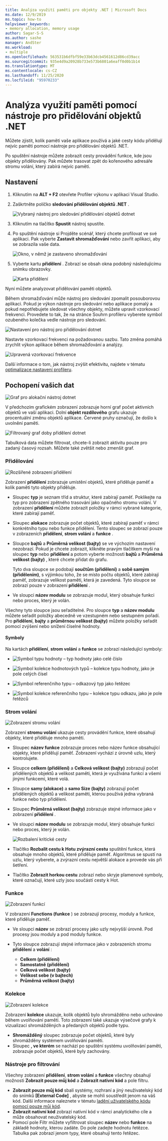 ```yaml
---
title: Analýza využití paměti pro objekty .NET | Microsoft Docs
ms.date: 12/9/2019
ms.topic: how-to
helpviewer_keywords:
- memory allocation, memory usage
author: Sagar-S-S
ms.author: sashe
manager: AndSter
ms.workload:
- multiple
ms.openlocfilehash: 563531b6dfbf59e33b63dcb4561612d86cd39acc
ms.sourcegitcommit: 935e4d9a20928b733e573b6801a6eaff0d0b1b14
ms.translationtype: MT
ms.contentlocale: cs-CZ
ms.lasthandoff: 11/25/2020
ms.locfileid: "95970233"
---
```

# <a name="analyze-memory-usage-by-using-the-net-object-allocation-tool"></a>Analýza využití paměti pomocí nástroje pro přidělování objektů .NET

Můžete zjistit, kolik paměti vaše aplikace používá a jaké cesty kódu přidělují nejvíc paměti pomocí nástroje pro přidělování objektů .NET.

Po spuštění nástroje můžete zobrazit cesty provádění funkce, kde jsou objekty přidělovány. Pak můžete trasovat zpět do kořenového adresáře stromu volání, který zabírá nejvíc paměti.

## <a name="setup"></a>Nastavení

1. Kliknutím na **ALT + F2** otevřete Profiler výkonu v aplikaci Visual Studio.

1. Zaškrtněte políčko **sledování přidělování objektů .NET** .

   ![Vybraný nástroj pro sledování přidělování objektů dotnet](../profiling/media/dotnetalloctoolselected.png "Vybraný nástroj pro sledování přidělování objektů dotnet")

1. Kliknutím na tlačítko **Spustit** nástroj spustíte.

1. Po spuštění nástroje si Projděte scénář, který chcete profilovat ve své aplikaci. Pak vyberte **Zastavit shromažďování** nebo zavřít aplikaci, aby se zobrazila vaše data.

   ![Okno, v němž je zastaveno shromažďování](../profiling/media/stopcollectionlighttheme.png "Okno, v němž je zastaveno shromažďování")

1. Vyberte kartu **přidělení** . Zobrazí se obsah okna podobný následujícímu snímku obrazovky.

   ![Karta přidělení](../profiling/media/allocationview.png "Karta přidělení")

Nyní můžete analyzovat přidělování paměti objektů.

Během shromažďování může nástroj pro sledování zpomalit posouborovou aplikaci. Pokud je výkon nástroje pro sledování nebo aplikace pomalý a pokud nepotřebujete sledovat všechny objekty, můžete upravit vzorkovací frekvenci. Provedete to tak, že na stránce Souhrn profileru vyberete symbol ozubeného kolečka vedle nástroje pro sledování.

![Nastavení pro nástroj pro přidělování dotnet](../profiling/media/dotnetallocsettings.png "Nastavení pro nástroj pro přidělování dotnet")

Nastavte vzorkovací frekvenci na požadovanou sazbu. Tato změna pomáhá zrychlit výkon aplikace během shromažďování a analýzy.

![Upravená vzorkovací frekvence](../profiling/media/adjustedsamplingratedotnetalloctool.png "Upravená vzorkovací frekvence")

Další informace o tom, jak nástroj zvýšit efektivitu, najdete v tématu [optimalizace nastavení profileru](../profiling/optimize-profiler-settings.md).

## <a name="understand-your-data"></a>Pochopení vašich dat

![Graf pro alokační nástroj dotnet](../profiling/media/graphdotnetalloc.png "Graf pro alokační nástroj dotnet")

V předchozím grafickém zobrazení zobrazuje horní graf počet aktivních objektů ve vaší aplikaci. Dolní **objekt rozdílového** grafu ukazuje procentuální změnu objektů aplikace. Červené pruhy označují, že došlo k uvolnění paměti.

![Filtrovaný graf doby přidělení dotnet](../profiling/media/graphdotnetalloctimefiltered.png "Filtrovaný graf doby přidělení dotnet")

Tabulková data můžete filtrovat, chcete-li zobrazit aktivitu pouze pro zadaný časový rozsah. Můžete také zvětšit nebo zmenšit graf.

### <a name="allocation"></a>Přidělování

![Rozšířené zobrazení přidělení](../profiling/media/allocationexpandedlight.png "Rozšířené zobrazení přidělení")

Zobrazení **přidělení** zobrazuje umístění objektů, které přiděluje paměť a kolik paměti tyto objekty přiděluje.

- Sloupec **typ** je seznam tříd a struktur, které zabírají paměť. Poklikejte na typ pro zobrazení zpětného trasování jako opačného stromu volání. V zobrazení **přidělení** můžete zobrazit položky v rámci vybrané kategorie, které zabírají paměť.

- Sloupec **alokace** zobrazuje počet objektů, které zabírají paměť v rámci konkrétního typu nebo funkce přidělení. Tento sloupec se zobrazí pouze v zobrazeních **přidělení**, **strom volání** a **funkce** .

- Sloupce **bajtů** a **Průměrná velikost (bajty)** se ve výchozím nastavení nezobrazí. Pokud je chcete zobrazit, klikněte pravým tlačítkem myši na sloupec **typ** nebo **přidělení** a potom vyberte možnosti **bajtů** a **Průměrná velikost (bajty)** , které chcete přidat do grafu. 

   Tyto dva sloupce se podobají **součtům (přidělení)** a **sobě samým (přidělením)**, s výjimkou toho, že se místo počtu objektů, které zabírají paměť, zobrazuje velikost paměti, která je zavedená. Tyto sloupce se zobrazí pouze v zobrazení **přidělení** .

- Ve sloupci **název modulu** se zobrazuje modul, který obsahuje funkci nebo proces, který je volán.

Všechny tyto sloupce jsou seřaditelné. Pro sloupce **typ** a **název modulu** můžete seřadit položky abecedně ve vzestupném nebo sestupném pořadí. Pro **přidělení**, **bajty** a **průměrnou velikost (bajty)** můžete položky seřadit pomocí zvýšení nebo snížení číselné hodnoty.

#### <a name="symbols"></a>Symboly

Na kartách **přidělení**, **strom volání** a **funkce** se zobrazí následující symboly:

- ![Symbol typu hodnoty](../profiling/media/valuetypeicon.png "Symbol typu hodnoty") – typ hodnoty jako celé číslo

- ![Symbol kolekce hodnotových typů](../profiling/media/valuetypecollectionicon.png "Symbol shromažďování hodnot typu hodnoty") – kolekce typu hodnoty, jako je pole celých čísel

- ![Symbol referenčního typu](../profiling/media/referencetypeicon.png "Symbol referenčního typu") – odkazový typ jako řetězec

- ![Symbol kolekce referenčního typu](../profiling/media/referencetypecollectionicon.png "Symbol kolekce typu odkazu") – kolekce typu odkazu, jako je pole řetězců

### <a name="call-tree"></a>Strom volání

![Zobrazení stromu volání](../profiling/media/calltreelight.png "Zobrazení stromu volání")

Zobrazení **stromu volání** ukazuje cesty provádění funkce, které obsahují objekty, které přiděluje mnoho paměti.

- Sloupec **název funkce** zobrazuje proces nebo název funkce obsahující objekty, které přidělují paměť. Zobrazení vychází z úrovně uzlu, který kontrolujete.
- Sloupce **celkem (přidělení)** a **Celková velikost (bajty)** zobrazují počet přidělených objektů a velikost paměti, která je využívána funkcí a všemi jinými funkcemi, které volá.
- Sloupce **samy (alokace)** a **samo Size (bajty)** zobrazují počet přidělených objektů a velikost paměti, kterou používá jedna vybraná funkce nebo typ přidělení.
- Sloupec **Průměrná velikost (bajty)** zobrazuje stejné informace jako v zobrazení **přidělení** .
- Ve sloupci **název modulu** se zobrazuje modul, který obsahuje funkci nebo proces, který je volán.

   ![Rozbalení kritické cesty](../profiling/media/hotpathlight.png "Rozbalení kritické cesty")

- Tlačítko **Rozbalit cestu k Hotu zvýrazní cestu** spuštění funkce, která obsahuje mnoho objektů, které přiděluje paměť. Algoritmus se spustí na uzlu, který vyberete, a zvýrazní cestu největší alokace a provede vás při šetření.
- Tlačítko **Zobrazit horkou cestu** zobrazí nebo skryje plamenové symboly, které označují, které uzly jsou součástí cesty k Hot.

### <a name="functions"></a>Funkce

![Zobrazení funkcí](../profiling/media/functionslight.png "Zobrazení funkcí")

V zobrazení **Functions (funkce** ) se zobrazují procesy, moduly a funkce, které přiděluje paměť.

- Ve sloupci **název** se zobrazí procesy jako uzly nejvyšší úrovně. Pod procesy jsou moduly a pod moduly funkce.
- Tyto sloupce zobrazují stejné informace jako v zobrazeních stromu **přidělení** a **volání** :

  - **Celkem (přidělení)**
  - **Samostatně (přidělení)**
  - **Celková velikost (bajty)**
  - **Velikost sebe (v bajtech)**
  - **Průměrná velikost (bajty)**

### <a name="collection"></a>Kolekce

![Zobrazení kolekce](../profiling/media/collectionlight.png "Zobrazení kolekce")

Zobrazení **kolekce** ukazuje, kolik objektů bylo shromážděno nebo uchováno během uvolňování paměti. Toto zobrazení také ukazuje výsečové grafy k vizualizaci shromážděných a předaných objektů podle typu.

- **Shromážděný** sloupec zobrazuje počet objektů, které byly shromážděny systémem uvolňování paměti.
- Sloupec **, ve kterém** se nachází po spuštění systému uvolňování paměti, zobrazuje počet objektů, které byly zachovány.

### <a name="filtering-tools"></a>Nástroje pro filtrování

Všechny zobrazení **přidělení**, **strom volání** a **funkce** všechny obsahují možnosti **Zobrazit pouze můj kód** a **Zobrazit nativní kód** a pole filtru.

- **Zobrazit pouze můj kód** sbalí systémy, rozhraní a jiný neuživatelský kód do snímků **[External Code]** , abyste se mohli soustředit jenom na váš kód. Další informace naleznete v tématu [ladění uživatelského kódu pomocí pouze můj kód](../debugger/just-my-code.md).
- **Zobrazit nativní kód** zobrazí nativní kód v rámci analytického cíle a může obsahovat neuživatelský kód.
- Pomocí pole Filtr můžete vyfiltrovat sloupec **název** nebo **funkce** na základě hodnoty, kterou zadáte. Do pole zadejte hodnotu řetězce. Tabulka pak zobrazí jenom typy, které obsahují tento řetězec.

